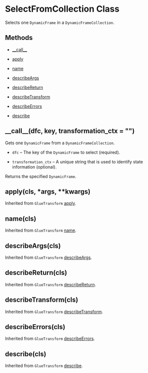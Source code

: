 # SelectFromCollection Class<a name="aws-glue-api-crawler-pyspark-transforms-SelectFromCollection"></a>

Selects one `DynamicFrame` in a `DynamicFrameCollection`\.

## Methods<a name="aws-glue-api-crawler-pyspark-transforms-SelectFromCollection-_methods"></a>

+ [\_\_call\_\_](#aws-glue-api-crawler-pyspark-transforms-SelectFromCollection-__call__)

+ [apply](#aws-glue-api-crawler-pyspark-transforms-SelectFromCollection-apply)

+ [name](#aws-glue-api-crawler-pyspark-transforms-SelectFromCollection-name)

+ [describeArgs](#aws-glue-api-crawler-pyspark-transforms-SelectFromCollection-describeArgs)

+ [describeReturn](#aws-glue-api-crawler-pyspark-transforms-SelectFromCollection-describeReturn)

+ [describeTransform](#aws-glue-api-crawler-pyspark-transforms-SelectFromCollection-describeTransform)

+ [describeErrors](#aws-glue-api-crawler-pyspark-transforms-SelectFromCollection-describeErrors)

+ [describe](#aws-glue-api-crawler-pyspark-transforms-SelectFromCollection-describe)

## \_\_call\_\_\(dfc, key, transformation\_ctx = ""\)<a name="aws-glue-api-crawler-pyspark-transforms-SelectFromCollection-__call__"></a>

Gets one `DynamicFrame` from a `DynamicFrameCollection`\.

+ `dfc` – The key of the `DynamicFrame` to select \(required\)\.

+ `transformation_ctx` – A unique string that is used to identify state information \(optional\)\.

Returns the specified `DynamicFrame`\.

## apply\(cls, \*args, \*\*kwargs\)<a name="aws-glue-api-crawler-pyspark-transforms-SelectFromCollection-apply"></a>

Inherited from `GlueTransform` [apply](aws-glue-api-crawler-pyspark-transforms-GlueTransform.md#aws-glue-api-crawler-pyspark-transforms-GlueTransform-apply)\.

## name\(cls\)<a name="aws-glue-api-crawler-pyspark-transforms-SelectFromCollection-name"></a>

Inherited from `GlueTransform` [name](aws-glue-api-crawler-pyspark-transforms-GlueTransform.md#aws-glue-api-crawler-pyspark-transforms-GlueTransform-name)\.

## describeArgs\(cls\)<a name="aws-glue-api-crawler-pyspark-transforms-SelectFromCollection-describeArgs"></a>

Inherited from `GlueTransform` [describeArgs](aws-glue-api-crawler-pyspark-transforms-GlueTransform.md#aws-glue-api-crawler-pyspark-transforms-GlueTransform-describeArgs)\.

## describeReturn\(cls\)<a name="aws-glue-api-crawler-pyspark-transforms-SelectFromCollection-describeReturn"></a>

Inherited from `GlueTransform` [describeReturn](aws-glue-api-crawler-pyspark-transforms-GlueTransform.md#aws-glue-api-crawler-pyspark-transforms-GlueTransform-describeReturn)\.

## describeTransform\(cls\)<a name="aws-glue-api-crawler-pyspark-transforms-SelectFromCollection-describeTransform"></a>

Inherited from `GlueTransform` [describeTransform](aws-glue-api-crawler-pyspark-transforms-GlueTransform.md#aws-glue-api-crawler-pyspark-transforms-GlueTransform-describeTransform)\.

## describeErrors\(cls\)<a name="aws-glue-api-crawler-pyspark-transforms-SelectFromCollection-describeErrors"></a>

Inherited from `GlueTransform` [describeErrors](aws-glue-api-crawler-pyspark-transforms-GlueTransform.md#aws-glue-api-crawler-pyspark-transforms-GlueTransform-describeErrors)\.

## describe\(cls\)<a name="aws-glue-api-crawler-pyspark-transforms-SelectFromCollection-describe"></a>

Inherited from `GlueTransform` [describe](aws-glue-api-crawler-pyspark-transforms-GlueTransform.md#aws-glue-api-crawler-pyspark-transforms-GlueTransform-describe)\.